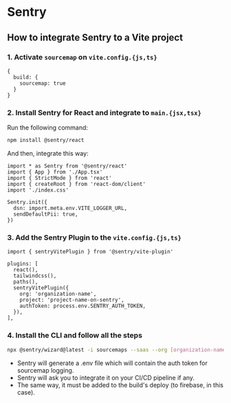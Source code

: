 # Sentry
## How to integrate Sentry to a Vite project

### 1. Activate `sourcemap` on `vite.config.{js,ts}`
```TS
{
  build: {
    sourcemap: true
  }
}
```

### 2. Install Sentry for React and integrate to `main.{jsx,tsx}`
Run the following command:
```BASH
npm install @sentry/react
```

And then, integrate this way:
```TSX
import * as Sentry from '@sentry/react'
import { App } from './App.tsx'
import { StrictMode } from 'react'
import { createRoot } from 'react-dom/client'
import './index.css'

Sentry.init({
  dsn: import.meta.env.VITE_LOGGER_URL,
  sendDefaultPii: true,
})
```

### 3. Add the Sentry Plugin to the `vite.config.{js,ts}`
```TS
import { sentryVitePlugin } from '@sentry/vite-plugin'

plugins: [
  react(),
  tailwindcss(),
  paths(),
  sentryVitePlugin({
    org: 'organization-name',
    project: 'project-name-on-sentry',
    authToken: process.env.SENTRY_AUTH_TOKEN,
  }),
],
```

### 4. Install the CLI and follow all the steps
```BASH
npx @sentry/wizard@latest -i sourcemaps --saas --org [organization-name] --project [project-name]
```

* Sentry will generate a .env file which will contain the auth token for sourcemap logging.
* Sentry will ask you to integrate it on your CI/CD pipeline if any.
* The same way, it must be added to the build's deploy (to firebase, in this case).